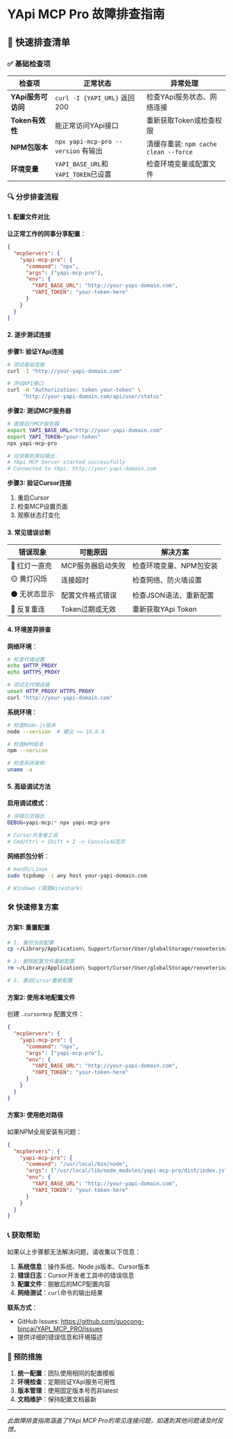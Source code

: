 # YApi MCP Pro 故障排查指南

## 🚨 快速排查清单

### ✅ 基础检查项

| 检查项 | 正常状态 | 异常处理 |
|--------|----------|----------|
| **YApi服务可访问** | `curl -I {YAPI_URL}` 返回200 | 检查YApi服务状态、网络连接 |
| **Token有效性** | 能正常访问YApi接口 | 重新获取Token或检查权限 |
| **NPM包版本** | `npx yapi-mcp-pro --version` 有输出 | 清缓存重装: `npm cache clean --force` |
| **环境变量** | `YAPI_BASE_URL`和`YAPI_TOKEN`已设置 | 检查环境变量或配置文件 |

### 🔍 分步排查流程

#### 1. 配置文件对比
**让正常工作的同事分享配置**：
```json
{
  "mcpServers": {
    "yapi-mcp-pro": {
      "command": "npx",
      "args": ["yapi-mcp-pro"],
      "env": {
        "YAPI_BASE_URL": "http://your-yapi-domain.com",
        "YAPI_TOKEN": "your-token-here"
      }
    }
  }
}
```

#### 2. 逐步测试连接

**步骤1: 验证YApi连接**
```bash
# 测试基础连接
curl -I "http://your-yapi-domain.com"

# 测试API接口
curl -H "Authorization: token your-token" \
     "http://your-yapi-domain.com/api/user/status"
```

**步骤2: 测试MCP服务器**
```bash
# 直接运行MCP服务器
export YAPI_BASE_URL="http://your-yapi-domain.com"
export YAPI_TOKEN="your-token"
npx yapi-mcp-pro

# 应该看到类似输出：
# YApi MCP Server started successfully
# Connected to YApi: http://your-yapi-domain.com
```

**步骤3: 验证Cursor连接**
1. 重启Cursor
2. 检查MCP设置页面
3. 观察状态灯变化

#### 3. 常见错误诊断

| 错误现象 | 可能原因 | 解决方案 |
|----------|----------|----------|
| 🔴 红灯一直亮 | MCP服务器启动失败 | 检查环境变量、NPM包安装 |
| 🟡 黄灯闪烁 | 连接超时 | 检查网络、防火墙设置 |
| ⚫ 无状态显示 | 配置文件格式错误 | 检查JSON语法、重新配置 |
| 🔄 反复重连 | Token过期或无效 | 重新获取YApi Token |

#### 4. 环境差异排查

**网络环境**：
```bash
# 检查代理设置
echo $HTTP_PROXY
echo $HTTPS_PROXY

# 测试无代理连接
unset HTTP_PROXY HTTPS_PROXY
curl "http://your-yapi-domain.com"
```

**系统环境**：
```bash
# 检查Node.js版本
node --version  # 建议 >= 16.0.0

# 检查NPM版本
npm --version

# 检查系统架构
uname -a
```

#### 5. 高级调试方法

**启用调试模式**：
```bash
# 详细日志输出
DEBUG=yapi-mcp:* npx yapi-mcp-pro

# Cursor开发者工具
# Cmd/Ctrl + Shift + I -> Console标签页
```

**网络抓包分析**：
```bash
# macOS/Linux
sudo tcpdump -i any host your-yapi-domain.com

# Windows (需要Wireshark)
```

### 🛠️ 快速修复方案

#### 方案1: 重置配置
```bash
# 1. 备份当前配置
cp ~/Library/Application\ Support/Cursor/User/globalStorage/rooveterinaryinc.roo-cline/settings/cline_mcp_settings.json backup.json

# 2. 删除配置文件重新配置
rm ~/Library/Application\ Support/Cursor/User/globalStorage/rooveterinaryinc.roo-cline/settings/cline_mcp_settings.json

# 3. 重启Cursor重新配置
```

#### 方案2: 使用本地配置文件
创建 `.cursormcp` 配置文件：
```json
{
  "mcpServers": {
    "yapi-mcp-pro": {
      "command": "npx",
      "args": ["yapi-mcp-pro"],
      "env": {
        "YAPI_BASE_URL": "http://your-yapi-domain.com",
        "YAPI_TOKEN": "your-token-here"
      }
    }
  }
}
```

#### 方案3: 使用绝对路径
如果NPM全局安装有问题：
```json
{
  "mcpServers": {
    "yapi-mcp-pro": {
      "command": "/usr/local/bin/node",
      "args": ["/usr/local/lib/node_modules/yapi-mcp-pro/dist/index.js"],
      "env": {
        "YAPI_BASE_URL": "http://your-yapi-domain.com",
        "YAPI_TOKEN": "your-token-here"
      }
    }
  }
}
```

### 📞 获取帮助

如果以上步骤都无法解决问题，请收集以下信息：

1. **系统信息**：操作系统、Node.js版本、Cursor版本
2. **错误日志**：Cursor开发者工具中的错误信息
3. **配置文件**：脱敏后的MCP配置内容
4. **网络测试**：`curl`命令的输出结果

**联系方式**：
- GitHub Issues: https://github.com/guocong-bincai/YAPI_MCP_PRO/issues
- 提供详细的错误信息和环境描述

### 🎯 预防措施

1. **统一配置**：团队使用相同的配置模板
2. **环境检查**：定期验证YApi服务可用性
3. **版本管理**：使用固定版本号而非latest
4. **文档维护**：保持配置文档最新

---

*此故障排查指南涵盖了YApi MCP Pro的常见连接问题，如遇到其他问题请及时反馈。* 
